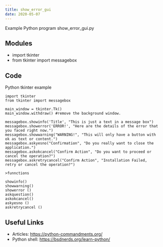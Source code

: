 ```yaml
---
title: show_error_gui
date: 2020-05-07
---
```

Example Python program show_error_gui.py

## Modules

* import tkinter
* from tkinter import messagebox

## Code

Python tkinter example

    import tkinter
    from tkinter import messagebox
    
    main_window = tkinter.Tk()
    main_window.withdraw() #remove the background window.
    
    messagebox.showinfo('Title', "This is just a text in a message box")
    messagebox.showerror('ERROR!', "Here are the details of the error that you faced right now.")
    messagebox.showwarning("WARNING!", "This will only have a button with ok as text or content.")
    messagebox.askyesno("Confirmation", "Do you really want to close the application.")
    messagebox.askokcancel("Confirm Action", "Do you want to proceed or cancel the operation?")
    messagebox.askretrycancel("Confirm Action", "Installation Failed, retry or cancel the operation?")
    
    >funnctions
    
    showinfo()
    showwarning()
    showerror ()
    askquestion()
    askokcancel()
    askyesno ()
    askretrycancel ()

## Useful Links

- Articles: https://python-commandments.org/
- Python shell: https://bsdnerds.org/learn-python/
